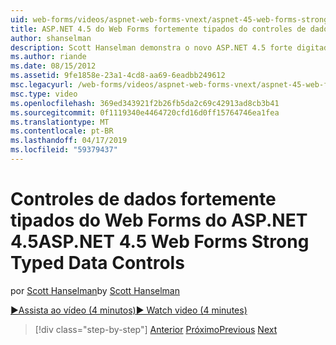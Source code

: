 ```yaml
---
uid: web-forms/videos/aspnet-web-forms-vnext/aspnet-45-web-forms-strong-typed-data-controls
title: ASP.NET 4.5 do Web Forms fortemente tipados do controles de dados | Microsoft Docs
author: shanselman
description: Scott Hanselman demonstra o novo ASP.NET 4.5 forte digitado dados controles de Web Forms.
ms.author: riande
ms.date: 08/15/2012
ms.assetid: 9fe1858e-23a1-4cd8-aa69-6eadbb249612
msc.legacyurl: /web-forms/videos/aspnet-web-forms-vnext/aspnet-45-web-forms-strong-typed-data-controls
msc.type: video
ms.openlocfilehash: 369ed343921f2b26fb5da2c69c42913ad8cb3b41
ms.sourcegitcommit: 0f1119340e4464720cfd16d0ff15764746ea1fea
ms.translationtype: MT
ms.contentlocale: pt-BR
ms.lasthandoff: 04/17/2019
ms.locfileid: "59379437"
---
```

# <a name="aspnet-45-web-forms-strong-typed-data-controls"></a><span data-ttu-id="97797-103">Controles de dados fortemente tipados do Web Forms do ASP.NET 4.5</span><span class="sxs-lookup"><span data-stu-id="97797-103">ASP.NET 4.5 Web Forms Strong Typed Data Controls</span></span>

<span data-ttu-id="97797-104">por [Scott Hanselman](https://github.com/shanselman)</span><span class="sxs-lookup"><span data-stu-id="97797-104">by [Scott Hanselman](https://github.com/shanselman)</span></span>

[<span data-ttu-id="97797-105">&#9654;Assista ao vídeo (4 minutos)</span><span class="sxs-lookup"><span data-stu-id="97797-105">&#9654; Watch video (4 minutes)</span></span>](https://channel9.msdn.com/Blogs/ASP-NET-Site-Videos/aspnet-45-web-forms-strong-typed-data-controls)

> [!div class="step-by-step"]
> <span data-ttu-id="97797-106">[Anterior](aspnet-45-web-forms-model-binding.md)
> [Próximo](aspnet-vnext-videos-bundling-and-minification.md)</span><span class="sxs-lookup"><span data-stu-id="97797-106">[Previous](aspnet-45-web-forms-model-binding.md)
[Next](aspnet-vnext-videos-bundling-and-minification.md)</span></span>
